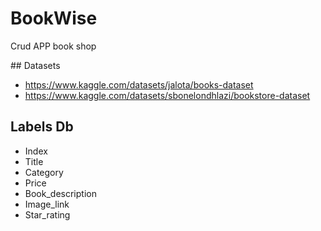 # BookWise
Crud APP book shop

## Datasets
- https://www.kaggle.com/datasets/jalota/books-dataset
- https://www.kaggle.com/datasets/sbonelondhlazi/bookstore-dataset
## Labels Db
- Index
- Title
- Category
- Price
- Book_description
- Image_link
- Star_rating
